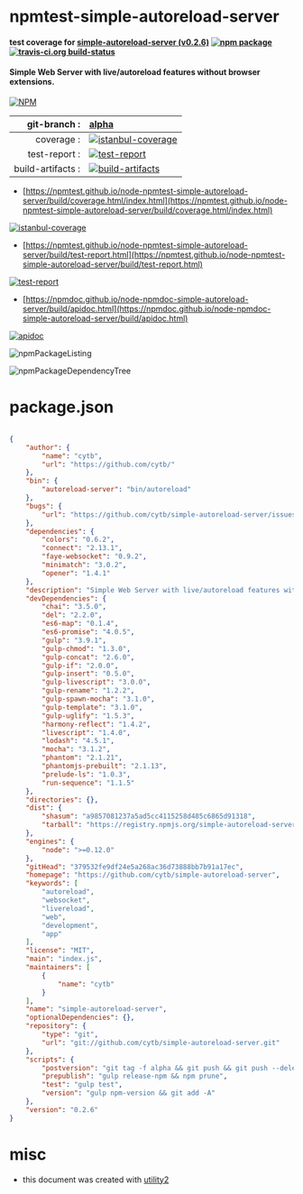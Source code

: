 # npmtest-simple-autoreload-server

#### test coverage for  [simple-autoreload-server (v0.2.6)](https://github.com/cytb/simple-autoreload-server)  [![npm package](https://img.shields.io/npm/v/npmtest-simple-autoreload-server.svg?style=flat-square)](https://www.npmjs.org/package/npmtest-simple-autoreload-server) [![travis-ci.org build-status](https://api.travis-ci.org/npmtest/node-npmtest-simple-autoreload-server.svg)](https://travis-ci.org/npmtest/node-npmtest-simple-autoreload-server)

#### Simple Web Server with live/autoreload features without browser extensions.

[![NPM](https://nodei.co/npm/simple-autoreload-server.png?downloads=true&downloadRank=true&stars=true)](https://www.npmjs.com/package/simple-autoreload-server)

| git-branch : | [alpha](https://github.com/npmtest/node-npmtest-simple-autoreload-server/tree/alpha)|
|--:|:--|
| coverage : | [![istanbul-coverage](https://npmtest.github.io/node-npmtest-simple-autoreload-server/build/coverage.badge.svg)](https://npmtest.github.io/node-npmtest-simple-autoreload-server/build/coverage.html/index.html)|
| test-report : | [![test-report](https://npmtest.github.io/node-npmtest-simple-autoreload-server/build/test-report.badge.svg)](https://npmtest.github.io/node-npmtest-simple-autoreload-server/build/test-report.html)|
| build-artifacts : | [![build-artifacts](https://npmtest.github.io/node-npmtest-simple-autoreload-server/glyphicons_144_folder_open.png)](https://github.com/npmtest/node-npmtest-simple-autoreload-server/tree/gh-pages/build)|

- [https://npmtest.github.io/node-npmtest-simple-autoreload-server/build/coverage.html/index.html](https://npmtest.github.io/node-npmtest-simple-autoreload-server/build/coverage.html/index.html)

[![istanbul-coverage](https://npmtest.github.io/node-npmtest-simple-autoreload-server/build/screenCapture.buildCi.browser.%252Ftmp%252Fbuild%252Fcoverage.lib.html.png)](https://npmtest.github.io/node-npmtest-simple-autoreload-server/build/coverage.html/index.html)

- [https://npmtest.github.io/node-npmtest-simple-autoreload-server/build/test-report.html](https://npmtest.github.io/node-npmtest-simple-autoreload-server/build/test-report.html)

[![test-report](https://npmtest.github.io/node-npmtest-simple-autoreload-server/build/screenCapture.buildCi.browser.%252Ftmp%252Fbuild%252Ftest-report.html.png)](https://npmtest.github.io/node-npmtest-simple-autoreload-server/build/test-report.html)

- [https://npmdoc.github.io/node-npmdoc-simple-autoreload-server/build/apidoc.html](https://npmdoc.github.io/node-npmdoc-simple-autoreload-server/build/apidoc.html)

[![apidoc](https://npmdoc.github.io/node-npmdoc-simple-autoreload-server/build/screenCapture.buildCi.browser.%252Ftmp%252Fbuild%252Fapidoc.html.png)](https://npmdoc.github.io/node-npmdoc-simple-autoreload-server/build/apidoc.html)

![npmPackageListing](https://npmtest.github.io/node-npmtest-simple-autoreload-server/build/screenCapture.npmPackageListing.svg)

![npmPackageDependencyTree](https://npmtest.github.io/node-npmtest-simple-autoreload-server/build/screenCapture.npmPackageDependencyTree.svg)



# package.json

```json

{
    "author": {
        "name": "cytb",
        "url": "https://github.com/cytb/"
    },
    "bin": {
        "autoreload-server": "bin/autoreload"
    },
    "bugs": {
        "url": "https://github.com/cytb/simple-autoreload-server/issues"
    },
    "dependencies": {
        "colors": "0.6.2",
        "connect": "2.13.1",
        "faye-websocket": "0.9.2",
        "minimatch": "3.0.2",
        "opener": "1.4.1"
    },
    "description": "Simple Web Server with live/autoreload features without browser extensions.",
    "devDependencies": {
        "chai": "3.5.0",
        "del": "2.2.0",
        "es6-map": "0.1.4",
        "es6-promise": "4.0.5",
        "gulp": "3.9.1",
        "gulp-chmod": "1.3.0",
        "gulp-concat": "2.6.0",
        "gulp-if": "2.0.0",
        "gulp-insert": "0.5.0",
        "gulp-livescript": "3.0.0",
        "gulp-rename": "1.2.2",
        "gulp-spawn-mocha": "3.1.0",
        "gulp-template": "3.1.0",
        "gulp-uglify": "1.5.3",
        "harmony-reflect": "1.4.2",
        "livescript": "1.4.0",
        "lodash": "4.5.1",
        "mocha": "3.1.2",
        "phantom": "2.1.21",
        "phantomjs-prebuilt": "2.1.13",
        "prelude-ls": "1.0.3",
        "run-sequence": "1.1.5"
    },
    "directories": {},
    "dist": {
        "shasum": "a9857081237a5ad5cc4115258d485c6865d91318",
        "tarball": "https://registry.npmjs.org/simple-autoreload-server/-/simple-autoreload-server-0.2.6.tgz"
    },
    "engines": {
        "node": ">=0.12.0"
    },
    "gitHead": "379532fe9df24e5a268ac36d73888bb7b91a17ec",
    "homepage": "https://github.com/cytb/simple-autoreload-server",
    "keywords": [
        "autoreload",
        "websocket",
        "livereload",
        "web",
        "development",
        "app"
    ],
    "license": "MIT",
    "main": "index.js",
    "maintainers": [
        {
            "name": "cytb"
        }
    ],
    "name": "simple-autoreload-server",
    "optionalDependencies": {},
    "repository": {
        "type": "git",
        "url": "git://github.com/cytb/simple-autoreload-server.git"
    },
    "scripts": {
        "postversion": "git tag -f alpha && git push && git push --delete origin alpha && git push --tags",
        "prepublish": "gulp release-npm && npm prune",
        "test": "gulp test",
        "version": "gulp npm-version && git add -A"
    },
    "version": "0.2.6"
}
```



# misc
- this document was created with [utility2](https://github.com/kaizhu256/node-utility2)
